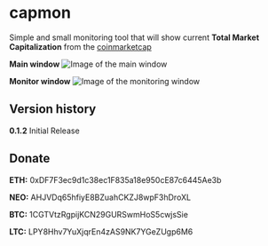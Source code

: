 # capmon

Simple and small monitoring tool that will show current **Total Market Capitalization** from the [coinmarketcap](https://coinmarketcap.com/charts)

**Main window**
![Image of the main window](https://github.com/miklax/capmon/blob/master/assets/screenshots/mainwindow.jpg)

**Monitor window**
![Image of the monitoring window](https://github.com/miklax/capmon/blob/master/assets/screenshots/monitor.gif)

## Version history
**0.1.2**
Initial Release

## Donate
**ETH:** 0xDF7F3ec9d1c38ec1F835a18e950cE87c6445Ae3b

**NEO:** AHJVDq65hfiyE8BZuahCKZJ8wpF3hDroXL

**BTC:** 1CGTVtzRgpijKCN29GURSwmHoS5cwjsSie

**LTC:** LPY8Hhv7YuXjqrEn4zAS9NK7YGeZUgp6M6
